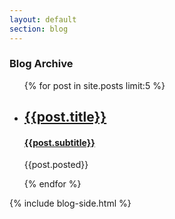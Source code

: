 ```yaml
---
layout: default
section: blog
---
```


<section class="row gtr">
  <article class="ph-col-12 tab-col-8 cmp-col-9 gtr">
    <h1>Blog Archive</h1>
    <ul>
      {% for post in site.posts limit:5 %}
      <br>
      <li>
        <h2><a href="{{site.baseurl}}{{post.url}}">{{post.title}}</a></h2>
        <h4><a href="{{site.baseurl}}{{post.url}}">{{post.subtitle}}</a></h4>
        <p>{{post.posted}}</p>
      </li>
      {% endfor %}
    </ul>
  </article>

  {% include blog-side.html %}

</section>